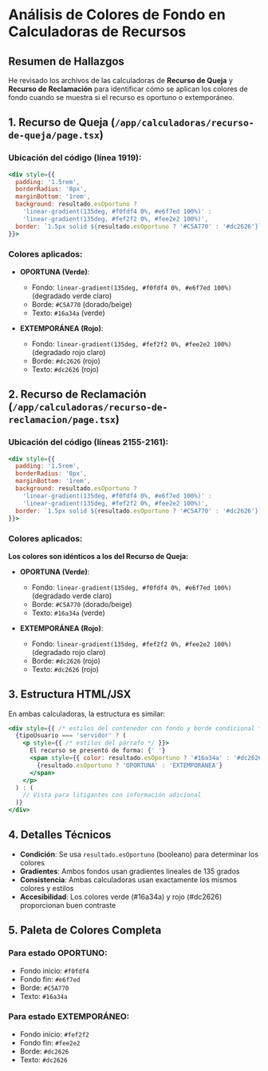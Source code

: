 # Análisis de Colores de Fondo en Calculadoras de Recursos

## Resumen de Hallazgos

He revisado los archivos de las calculadoras de **Recurso de Queja** y **Recurso de Reclamación** para identificar cómo se aplican los colores de fondo cuando se muestra si el recurso es oportuno o extemporáneo.

## 1. Recurso de Queja (`/app/calculadoras/recurso-de-queja/page.tsx`)

### Ubicación del código (línea 1919):
```jsx
<div style={{ 
  padding: '1.5rem', 
  borderRadius: '8px', 
  marginBottom: '1rem', 
  background: resultado.esOportuno ? 
    'linear-gradient(135deg, #f0fdf4 0%, #e6f7ed 100%)' : 
    'linear-gradient(135deg, #fef2f2 0%, #fee2e2 100%)', 
  border: `1.5px solid ${resultado.esOportuno ? '#C5A770' : '#dc2626'}` 
}}>
```

### Colores aplicados:
- **OPORTUNA (Verde)**: 
  - Fondo: `linear-gradient(135deg, #f0fdf4 0%, #e6f7ed 100%)` (degradado verde claro)
  - Borde: `#C5A770` (dorado/beige)
  - Texto: `#16a34a` (verde)

- **EXTEMPORÁNEA (Rojo)**: 
  - Fondo: `linear-gradient(135deg, #fef2f2 0%, #fee2e2 100%)` (degradado rojo claro)
  - Borde: `#dc2626` (rojo)
  - Texto: `#dc2626` (rojo)

## 2. Recurso de Reclamación (`/app/calculadoras/recurso-de-reclamacion/page.tsx`)

### Ubicación del código (líneas 2155-2161):
```jsx
<div style={{ 
  padding: '1.5rem', 
  borderRadius: '8px', 
  marginBottom: '1rem', 
  background: resultado.esOportuno ? 
    'linear-gradient(135deg, #f0fdf4 0%, #e6f7ed 100%)' : 
    'linear-gradient(135deg, #fef2f2 0%, #fee2e2 100%)', 
  border: `1.5px solid ${resultado.esOportuno ? '#C5A770' : '#dc2626'}` 
}}>
```

### Colores aplicados:
**Los colores son idénticos a los del Recurso de Queja:**
- **OPORTUNA (Verde)**: 
  - Fondo: `linear-gradient(135deg, #f0fdf4 0%, #e6f7ed 100%)` (degradado verde claro)
  - Borde: `#C5A770` (dorado/beige)
  - Texto: `#16a34a` (verde)

- **EXTEMPORÁNEA (Rojo)**: 
  - Fondo: `linear-gradient(135deg, #fef2f2 0%, #fee2e2 100%)` (degradado rojo claro)
  - Borde: `#dc2626` (rojo)
  - Texto: `#dc2626` (rojo)

## 3. Estructura HTML/JSX

En ambas calculadoras, la estructura es similar:

```jsx
<div style={{ /* estilos del contenedor con fondo y borde condicional */ }}>
  {tipoUsuario === 'servidor' ? (
    <p style={{ /* estilos del párrafo */ }}>
      El recurso se presentó de forma: {' '}
      <span style={{ color: resultado.esOportuno ? '#16a34a' : '#dc2626' }}>
        {resultado.esOportuno ? 'OPORTUNA' : 'EXTEMPORÁNEA'}
      </span>
    </p>
  ) : (
    // Vista para litigantes con información adicional
  )}
</div>
```

## 4. Detalles Técnicos

- **Condición**: Se usa `resultado.esOportuno` (booleano) para determinar los colores
- **Gradientes**: Ambos fondos usan gradientes lineales de 135 grados
- **Consistencia**: Ambas calculadoras usan exactamente los mismos colores y estilos
- **Accesibilidad**: Los colores verde (#16a34a) y rojo (#dc2626) proporcionan buen contraste

## 5. Paleta de Colores Completa

### Para estado OPORTUNO:
- Fondo inicio: `#f0fdf4`
- Fondo fin: `#e6f7ed`
- Borde: `#C5A770`
- Texto: `#16a34a`

### Para estado EXTEMPORÁNEO:
- Fondo inicio: `#fef2f2`
- Fondo fin: `#fee2e2`
- Borde: `#dc2626`
- Texto: `#dc2626`
